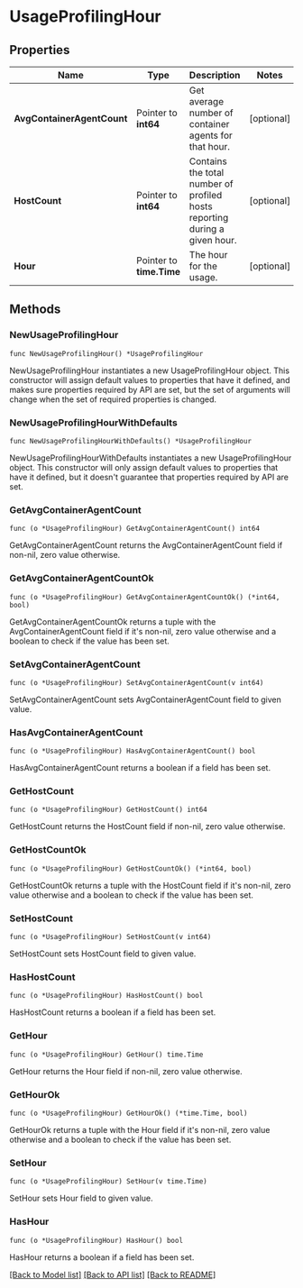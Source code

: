 # UsageProfilingHour

## Properties

| Name                       | Type                     | Description                                                                | Notes      |
| -------------------------- | ------------------------ | -------------------------------------------------------------------------- | ---------- |
| **AvgContainerAgentCount** | Pointer to **int64**     | Get average number of container agents for that hour.                      | [optional] |
| **HostCount**              | Pointer to **int64**     | Contains the total number of profiled hosts reporting during a given hour. | [optional] |
| **Hour**                   | Pointer to **time.Time** | The hour for the usage.                                                    | [optional] |

## Methods

### NewUsageProfilingHour

`func NewUsageProfilingHour() *UsageProfilingHour`

NewUsageProfilingHour instantiates a new UsageProfilingHour object.
This constructor will assign default values to properties that have it defined,
and makes sure properties required by API are set, but the set of arguments
will change when the set of required properties is changed.

### NewUsageProfilingHourWithDefaults

`func NewUsageProfilingHourWithDefaults() *UsageProfilingHour`

NewUsageProfilingHourWithDefaults instantiates a new UsageProfilingHour object.
This constructor will only assign default values to properties that have it defined,
but it doesn't guarantee that properties required by API are set.

### GetAvgContainerAgentCount

`func (o *UsageProfilingHour) GetAvgContainerAgentCount() int64`

GetAvgContainerAgentCount returns the AvgContainerAgentCount field if non-nil, zero value otherwise.

### GetAvgContainerAgentCountOk

`func (o *UsageProfilingHour) GetAvgContainerAgentCountOk() (*int64, bool)`

GetAvgContainerAgentCountOk returns a tuple with the AvgContainerAgentCount field if it's non-nil, zero value otherwise
and a boolean to check if the value has been set.

### SetAvgContainerAgentCount

`func (o *UsageProfilingHour) SetAvgContainerAgentCount(v int64)`

SetAvgContainerAgentCount sets AvgContainerAgentCount field to given value.

### HasAvgContainerAgentCount

`func (o *UsageProfilingHour) HasAvgContainerAgentCount() bool`

HasAvgContainerAgentCount returns a boolean if a field has been set.

### GetHostCount

`func (o *UsageProfilingHour) GetHostCount() int64`

GetHostCount returns the HostCount field if non-nil, zero value otherwise.

### GetHostCountOk

`func (o *UsageProfilingHour) GetHostCountOk() (*int64, bool)`

GetHostCountOk returns a tuple with the HostCount field if it's non-nil, zero value otherwise
and a boolean to check if the value has been set.

### SetHostCount

`func (o *UsageProfilingHour) SetHostCount(v int64)`

SetHostCount sets HostCount field to given value.

### HasHostCount

`func (o *UsageProfilingHour) HasHostCount() bool`

HasHostCount returns a boolean if a field has been set.

### GetHour

`func (o *UsageProfilingHour) GetHour() time.Time`

GetHour returns the Hour field if non-nil, zero value otherwise.

### GetHourOk

`func (o *UsageProfilingHour) GetHourOk() (*time.Time, bool)`

GetHourOk returns a tuple with the Hour field if it's non-nil, zero value otherwise
and a boolean to check if the value has been set.

### SetHour

`func (o *UsageProfilingHour) SetHour(v time.Time)`

SetHour sets Hour field to given value.

### HasHour

`func (o *UsageProfilingHour) HasHour() bool`

HasHour returns a boolean if a field has been set.

[[Back to Model list]](../README.md#documentation-for-models) [[Back to API list]](../README.md#documentation-for-api-endpoints) [[Back to README]](../README.md)
